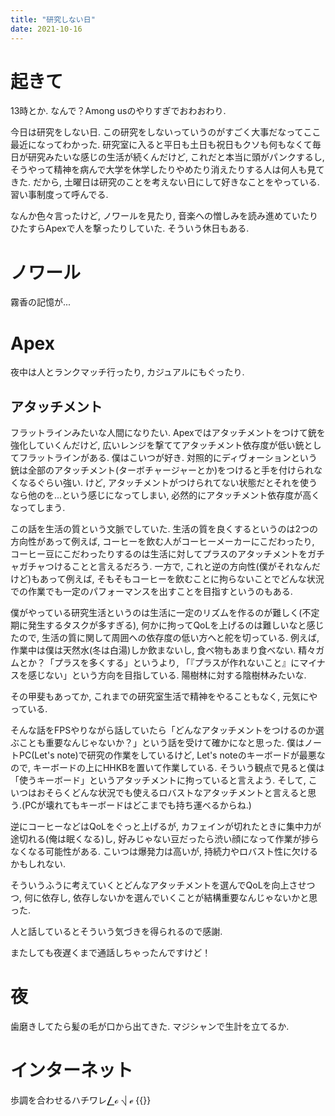 ```yaml
---
title: "研究しない日"
date: 2021-10-16
---
```



# 起きて
13時とか. なんで？Among usのやりすぎでおわおわり.

今日は研究をしない日. この研究をしないっていうのがすごく大事だなってここ最近になってわかった. 研究室に入ると平日も土日も祝日もクソも何もなくて毎日が研究みたいな感じの生活が続くんだけど, これだと本当に頭がパンクするし, そうやって精神を病んで大学を休学したりやめたり消えたりする人は何人も見てきた. だから, 土曜日は研究のことを考えない日にして好きなことをやっている. 習い事制度って呼んでる.

なんか色々言ったけど, ノワールを見たり, 音楽への憎しみを読み進めていたりひたすらApexで人を撃ったりしていた. そういう休日もある.

# ノワール
霧香の記憶が...

# Apex 
夜中は人とランクマッチ行ったり, カジュアルにもぐったり.


## アタッチメント
フラットラインみたいな人間になりたい. Apexではアタッチメントをつけて銃を強化していくんだけど, 広いレンジを撃ててアタッチメント依存度が低い銃としてフラットラインがある. 僕はこいつが好き. 対照的にディヴォーションという銃は全部のアタッチメント(ターボチャージャーとか)をつけると手を付けられなくなるぐらい強い. けど, アタッチメントがつけられてない状態だとそれを使うなら他のを...という感じになってしまい, 必然的にアタッチメント依存度が高くなってしまう.

この話を生活の質という文脈でしていた. 生活の質を良くするというのは2つの方向性があって例えば, コーヒーを飲む人がコーヒーメーカーにこだわったり, コーヒー豆にこだわったりするのは生活に対してプラスのアタッチメントをガチャガチャつけることと言えるだろう. 一方で, これと逆の方向性(僕がそれなんだけど)もあって例えば, そもそもコーヒーを飲むことに拘らないことでどんな状況での作業でも一定のパフォーマンスを出すことを目指すというのもある.

僕がやっている研究生活というのは生活に一定のリズムを作るのが難しく(不定期に発生するタスクが多すぎる), 何かに拘ってQoLを上げるのは難しいなと感じたので, 生活の質に関して周囲への依存度の低い方へと舵を切っている. 例えば, 作業中は僕は天然水(冬は白湯)しか飲まないし, 食べ物もあまり食べない. 精々ガムとか？「プラスを多くする」というより, 「『プラスが作れないこと』にマイナスを感じない」という方向を目指している. 陽樹林に対する陰樹林みたいな.

その甲斐もあってか, これまでの研究室生活で精神をやることもなく, 元気にやっている.

そんな話をFPSやりながら話していたら「どんなアタッチメントをつけるのか選ぶことも重要なんじゃないか？」という話を受けて確かになと思った. 僕はノートPC(Let's note)で研究の作業をしているけど, Let's noteのキーボードが最悪なので, キーボードの上にHHKBを置いて作業している. そういう観点で見ると僕は「使うキーボード」というアタッチメントに拘っていると言えよう. そして, こいつはおそらくどんな状況でも使えるロバストなアタッチメントと言えると思う.(PCが壊れてもキーボードはどこまでも持ち運べるからね.)

逆にコーヒーなどはQoLをぐっと上げるが, カフェインが切れたときに集中力が途切れる(俺は眠くなる)し, 好みじゃない豆だったら渋い顔になって作業が捗らなくなる可能性がある. こいつは爆発力は高いが, 持続力やロバスト性に欠けるかもしれない.

そういうふうに考えていくとどんなアタッチメントを選んでQoLを向上させつつ, 何に依存し, 依存しないかを選んでいくことが結構重要なんじゃないかと思った.

人と話しているとそういう気づきを得られるので感謝.

またしても夜遅くまで通話しちゃったんですけど！

# 夜
歯磨きしてたら髪の毛が口から出てきた. マジシャンで生計を立てるか.
# インターネット
歩調を合わせるハチワレ⎳ℴ ⎷ ℯ
{{<tweet user="dango_bot" id="1449300945741877248">}}